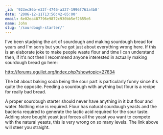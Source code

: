 ```yaml
---
_id: '923ec86b-e32f-4746-a327-1996f763a4b0'
date: '2006-12-11T13:56:42-05:00'
email: 6e02ea487796e9872c930bb5ef2655e6
name: John
slug: '/sourdough-starter/'
---
```


I've been studying the art of sourdough and making sourdough bread for years
and I'm sorry but you've got just about everything wrong here. If this is an
elaborate joke to make people waste flour and time I can understand then, if
it's not then I recommend anyone interested in actually making sourdough bread
go here:

<http://forums.egullet.org/index.php?showtopic=27634>

The bit about baking soda being the sour part is particularly funny since it's
quite the opposite. Feeding a sourdough with anything but flour is a recipe
for really bad bread.

A proper sourdough starter should never have anything in it but flour and
water. Nothing else is required. Flour has natural sourdough yeasts and the
bacteria required to generate the lactic acid required for the sour taste.
Adding store bought yeast just forces all the yeast you want to compete with
the natural yeasts, this is very wrong on so many levels. The link above will
steer you straight.
